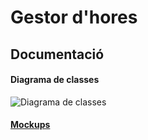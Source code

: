 # Gestor d'hores

## Documentació

#### Diagrama de classes
![Diagrama de classes](https://raw.githubusercontent.com/username/projectname/branch/path/to/img.png)

#### [Mockups](https://balsamiq.cloud/sudexx1/pnrc5zt)

